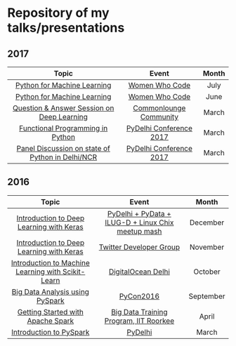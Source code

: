 # Repository of my talks/presentations

## 2017

| Topic                                                                 | Event                                   | Month     |
| :-------------------------------------------------------------------: | :-------------------------------------: | :-------: |
| [Python for Machine Learning](https://github.com/shagunsodhani/talks/tree/master/ML/WomenWhoCode/23.07.2017) | [Women Who Code](https://www.meetup.com/Women-Who-Code-Delhi/events/239975459/) | July  |
| [Python for Machine Learning](https://github.com/shagunsodhani/talks/tree/master/ML/WomenWhoCode/06.04.2017) | [Women Who Code](https://www.meetup.com/Women-Who-Code-Delhi/events/240426878/) | June  |
| [Question & Answer Session on Deep Learning](https://github.com/shagunsodhani/talks/tree/master/Community/Commonlounge) | [Commonlounge Community](https://www.commonlounge.com/community/9dcdd386cc28446695305db00d2de532) | March  |
| [Functional Programming in Python](https://github.com/shagunsodhani/talks/tree/master/Programming/PyDelhiConference) | [PyDelhi Conference 2017](https://conference.pydelhi.org/) | March  |
| [Panel Discussion on state of Python in Delhi/NCR](https://github.com/shagunsodhani/talks/tree/master/Community/PyDelhiConference) | [PyDelhi Conference 2017](https://conference.pydelhi.org/) | March  |

## 2016

| Topic                                                                 | Event                                   | Month     |
| :-------------------------------------------------------------------: | :-------------------------------------: | :-------: |
| [Introduction to Deep Learning with Keras](https://github.com/shagunsodhani/talks/tree/master/ML/PyDelhi) | [PyDelhi + PyData + ILUG-D + Linux Chix meetup mash](https://www.meetup.com/pydelhi/events/232105316/) | December  |
| [Introduction to Deep Learning with Keras](https://github.com/shagunsodhani/talks/tree/master/ML/TwitterDeveloperGroup)  | [Twitter Developer Group](https://www.meetup.com/Delhi-Twitter-Developers-Community/events/234585082/) | November  |
| [Introduction to Machine Learning with Scikit-Learn](https://github.com/shagunsodhani/talks/tree/master/ML/DigitalOcean) | [DigitalOcean Delhi](https://www.meetup.com/DigitalOceanDelhi/events/234327766/)| October   |
| [Big Data Analysis using PySpark](https://github.com/shagunsodhani/talks/tree/master/spark/PyCon2016) | [PyCon2016](https://in.pycon.org/2016/) | September |
| [Getting Started with Apache Spark](https://github.com/shagunsodhani/talks/tree/master/spark/BDI) | [Big Data Training Program, IIT Roorkee](http://www.iitr.ac.in/media/facspace/patelfec/16Bit/index.html) | April     |
| [Introduction to PySpark](https://github.com/shagunsodhani/talks/tree/master/spark/PyDelhi) | [PyDelhi](https://www.meetup.com/pydelhi/events/226049222/)  | March     |
